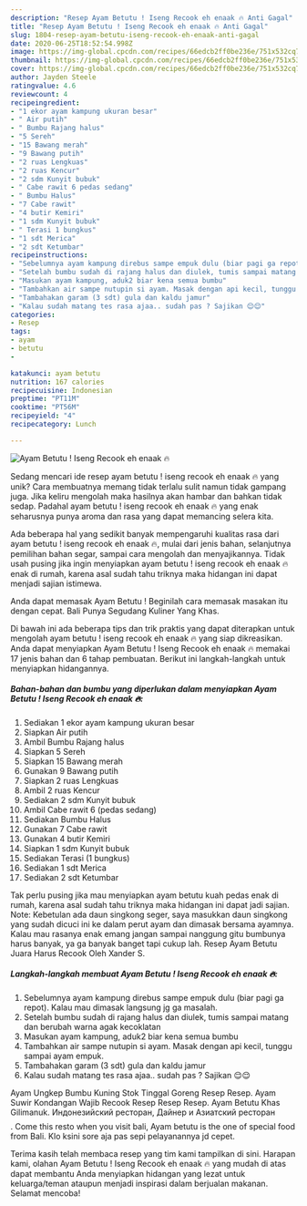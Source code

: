 ```yaml
---
description: "Resep Ayam Betutu ! Iseng Recook eh enaak 🔥 Anti Gagal"
title: "Resep Ayam Betutu ! Iseng Recook eh enaak 🔥 Anti Gagal"
slug: 1804-resep-ayam-betutu-iseng-recook-eh-enaak-anti-gagal
date: 2020-06-25T18:52:54.998Z
image: https://img-global.cpcdn.com/recipes/66edcb2ff0be236e/751x532cq70/ayam-betutu-iseng-recook-eh-enaak-🔥-foto-resep-utama.jpg
thumbnail: https://img-global.cpcdn.com/recipes/66edcb2ff0be236e/751x532cq70/ayam-betutu-iseng-recook-eh-enaak-🔥-foto-resep-utama.jpg
cover: https://img-global.cpcdn.com/recipes/66edcb2ff0be236e/751x532cq70/ayam-betutu-iseng-recook-eh-enaak-🔥-foto-resep-utama.jpg
author: Jayden Steele
ratingvalue: 4.6
reviewcount: 4
recipeingredient:
- "1 ekor ayam kampung ukuran besar"
- " Air putih"
- " Bumbu Rajang halus"
- "5 Sereh"
- "15 Bawang merah"
- "9 Bawang putih"
- "2 ruas Lengkuas"
- "2 ruas Kencur"
- "2 sdm Kunyit bubuk"
- " Cabe rawit 6 pedas sedang"
- " Bumbu Halus"
- "7 Cabe rawit"
- "4 butir Kemiri"
- "1 sdm Kunyit bubuk"
- " Terasi 1 bungkus"
- "1 sdt Merica"
- "2 sdt Ketumbar"
recipeinstructions:
- "Sebelumnya ayam kampung direbus sampe empuk dulu (biar pagi ga repot). Kalau mau dimasak langsung jg ga masalah."
- "Setelah bumbu sudah di rajang halus dan diulek, tumis sampai matang dan berubah warna agak kecoklatan"
- "Masukan ayam kampung, aduk2 biar kena semua bumbu"
- "Tambahkan air sampe nutupin si ayam. Masak dengan api kecil, tunggu sampai ayam empuk."
- "Tambahakan garam (3 sdt) gula dan kaldu jamur"
- "Kalau sudah matang tes rasa ajaa.. sudah pas ? Sajikan 😌😌"
categories:
- Resep
tags:
- ayam
- betutu
- 

katakunci: ayam betutu  
nutrition: 167 calories
recipecuisine: Indonesian
preptime: "PT11M"
cooktime: "PT56M"
recipeyield: "4"
recipecategory: Lunch

---
```



![Ayam Betutu ! Iseng Recook eh enaak 🔥](https://img-global.cpcdn.com/recipes/66edcb2ff0be236e/751x532cq70/ayam-betutu-iseng-recook-eh-enaak-🔥-foto-resep-utama.jpg)

Sedang mencari ide resep ayam betutu ! iseng recook eh enaak 🔥 yang unik? Cara membuatnya memang tidak terlalu sulit namun tidak gampang juga. Jika keliru mengolah maka hasilnya akan hambar dan bahkan tidak sedap. Padahal ayam betutu ! iseng recook eh enaak 🔥 yang enak seharusnya punya aroma dan rasa yang dapat memancing selera kita.

Ada beberapa hal yang sedikit banyak mempengaruhi kualitas rasa dari ayam betutu ! iseng recook eh enaak 🔥, mulai dari jenis bahan, selanjutnya pemilihan bahan segar, sampai cara mengolah dan menyajikannya. Tidak usah pusing jika ingin menyiapkan ayam betutu ! iseng recook eh enaak 🔥 enak di rumah, karena asal sudah tahu triknya maka hidangan ini dapat menjadi sajian istimewa.

Anda dapat memasak Ayam Betutu ! Beginilah cara memasak masakan itu dengan cepat. Bali Punya Segudang Kuliner Yang Khas.


Di bawah ini ada beberapa tips dan trik praktis yang dapat diterapkan untuk mengolah ayam betutu ! iseng recook eh enaak 🔥 yang siap dikreasikan. Anda dapat menyiapkan Ayam Betutu ! Iseng Recook eh enaak 🔥 memakai 17 jenis bahan dan 6 tahap pembuatan. Berikut ini langkah-langkah untuk menyiapkan hidangannya.

<!--inarticleads1-->

##### Bahan-bahan dan bumbu yang diperlukan dalam menyiapkan Ayam Betutu ! Iseng Recook eh enaak 🔥:

1. Sediakan 1 ekor ayam kampung ukuran besar
1. Siapkan  Air putih
1. Ambil  Bumbu Rajang halus
1. Siapkan 5 Sereh
1. Siapkan 15 Bawang merah
1. Gunakan 9 Bawang putih
1. Siapkan 2 ruas Lengkuas
1. Ambil 2 ruas Kencur
1. Sediakan 2 sdm Kunyit bubuk
1. Ambil  Cabe rawit 6 (pedas sedang)
1. Sediakan  Bumbu Halus
1. Gunakan 7 Cabe rawit
1. Gunakan 4 butir Kemiri
1. Siapkan 1 sdm Kunyit bubuk
1. Sediakan  Terasi (1 bungkus)
1. Sediakan 1 sdt Merica
1. Sediakan 2 sdt Ketumbar


Tak perlu pusing jika mau menyiapkan ayam betutu kuah pedas enak di rumah, karena asal sudah tahu triknya maka hidangan ini dapat jadi sajian. Note: Kebetulan ada daun singkong seger, saya masukkan daun singkong yang sudah dicuci ini ke dalam perut ayam dan dimasak bersama ayamnya. Kalau mau rasanya enak emang jangan sampai nanggung gitu bumbunya harus banyak, ya ga banyak banget tapi cukup lah. Resep Ayam Betutu Juara Harus Recook Oleh Xander S. 

<!--inarticleads2-->

##### Langkah-langkah membuat Ayam Betutu ! Iseng Recook eh enaak 🔥:

1. Sebelumnya ayam kampung direbus sampe empuk dulu (biar pagi ga repot). Kalau mau dimasak langsung jg ga masalah.
1. Setelah bumbu sudah di rajang halus dan diulek, tumis sampai matang dan berubah warna agak kecoklatan
1. Masukan ayam kampung, aduk2 biar kena semua bumbu
1. Tambahkan air sampe nutupin si ayam. Masak dengan api kecil, tunggu sampai ayam empuk.
1. Tambahakan garam (3 sdt) gula dan kaldu jamur
1. Kalau sudah matang tes rasa ajaa.. sudah pas ? Sajikan 😌😌


Ayam Ungkep Bumbu Kuning Stok Tinggal Goreng Resep Resep. Ayam Suwir Kondangan Wajib Recook Resep Resep Resep. Ayam Betutu Khas Gilimanuk. Индонезийский ресторан, Дайнер и Азиатский ресторан$$$$. Come this resto when you visit bali, Ayam betutu is the one of special food from Bali. Klo ksini sore aja pas sepi pelayanannya jd cepet. 

Terima kasih telah membaca resep yang tim kami tampilkan di sini. Harapan kami, olahan Ayam Betutu ! Iseng Recook eh enaak 🔥 yang mudah di atas dapat membantu Anda menyiapkan hidangan yang lezat untuk keluarga/teman ataupun menjadi inspirasi dalam berjualan makanan. Selamat mencoba!
